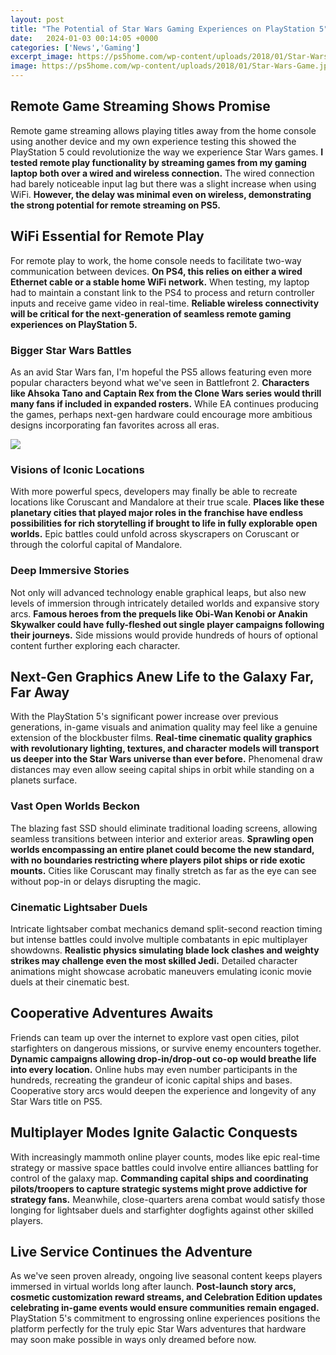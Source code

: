 ```yaml
---
layout: post
title: "The Potential of Star Wars Gaming Experiences on PlayStation 5"
date:   2024-01-03 00:14:05 +0000
categories: ['News','Gaming']
excerpt_image: https://ps5home.com/wp-content/uploads/2018/01/Star-Wars-Game.jpg
image: https://ps5home.com/wp-content/uploads/2018/01/Star-Wars-Game.jpg
---
```


## Remote Game Streaming Shows Promise
Remote game streaming allows playing titles away from the home console using another device and my own experience testing this showed the PlayStation 5 could revolutionize the way we experience Star Wars games. **I tested remote play functionality by streaming games from my gaming laptop both over a wired and wireless connection.** The wired connection had barely noticeable input lag but there was a slight increase when using WiFi. **However, the delay was minimal even on wireless, demonstrating the strong potential for remote streaming on PS5.**
## WiFi Essential for Remote Play 
For remote play to work, the home console needs to facilitate two-way communication between devices. **On PS4, this relies on either a wired Ethernet cable or a stable home WiFi network.** When testing, my laptop had to maintain a constant link to the PS4 to process and return controller inputs and receive game video in real-time. **Reliable wireless connectivity will be critical for the next-generation of seamless remote gaming experiences on PlayStation 5.**
### Bigger Star Wars Battles 
As an avid Star Wars fan, I'm hopeful the PS5 allows featuring even more popular characters beyond what we've seen in Battlefront 2. **Characters like Ahsoka Tano and Captain Rex from the Clone Wars series would thrill many fans if included in expanded rosters.** While EA continues producing the games, perhaps next-gen hardware could encourage more ambitious designs incorporating fan favorites across all eras.

![](https://ps5home.com/wp-content/uploads/2018/01/Star-Wars-Game.jpg)
### Visions of Iconic Locations
With more powerful specs, developers may finally be able to recreate locations like Coruscant and Mandalore at their true scale. **Places like these planetary cities that played major roles in the franchise have endless possibilities for rich storytelling if brought to life in fully explorable open worlds.** Epic battles could unfold across skyscrapers on Coruscant or through the colorful capital of Mandalore. 
### Deep Immersive Stories
Not only will advanced technology enable graphical leaps, but also new levels of immersion through intricately detailed worlds and expansive story arcs. **Famous heroes from the prequels like Obi-Wan Kenobi or Anakin Skywalker could have fully-fleshed out single player campaigns following their journeys.** Side missions would provide hundreds of hours of optional content further exploring each character.
## Next-Gen Graphics Anew Life to the Galaxy Far, Far Away
With the PlayStation 5's significant power increase over previous generations, in-game visuals and animation quality may feel like a genuine extension of the blockbuster films. **Real-time cinematic quality graphics with revolutionary lighting, textures, and character models will transport us deeper into the Star Wars universe than ever before.** Phenomenal draw distances may even allow seeing capital ships in orbit while standing on a planets surface.
### Vast Open Worlds Beckon 
The blazing fast SSD should eliminate traditional loading screens, allowing seamless transitions between interior and exterior areas. **Sprawling open worlds encompassing an entire planet could become the new standard, with no boundaries restricting where players pilot ships or ride exotic mounts.** Cities like Coruscant may finally stretch as far as the eye can see without pop-in or delays disrupting the magic.
### Cinematic Lightsaber Duels 
Intricate lightsaber combat mechanics demand split-second reaction timing but intense battles could involve multiple combatants in epic multiplayer showdowns. **Realistic physics simulating blade lock clashes and weighty strikes may challenge even the most skilled Jedi.** Detailed character animations might showcase acrobatic maneuvers emulating iconic movie duels at their cinematic best. 
## Cooperative Adventures Awaits 
Friends can team up over the internet to explore vast open cities, pilot starfighters on dangerous missions, or survive enemy encounters together. **Dynamic campaigns allowing drop-in/drop-out co-op would breathe life into every location.** Online hubs may even number participants in the hundreds, recreating the grandeur of iconic capital ships and bases. Cooperative story arcs would deepen the experience and longevity of any Star Wars title on PS5.
## Multiplayer Modes Ignite Galactic Conquests
With increasingly mammoth online player counts, modes like epic real-time strategy or massive space battles could involve entire alliances battling for control of the galaxy map. **Commanding capital ships and coordinating pilots/troopers to capture strategic systems might prove addictive for strategy fans.** Meanwhile, close-quarters arena combat would satisfy those longing for lightsaber duels and starfighter dogfights against other skilled players. 
## Live Service Continues the Adventure
As we've seen proven already, ongoing live seasonal content keeps players immersed in virtual worlds long after launch. **Post-launch story arcs, cosmetic customization reward streams, and Celebration Edition updates celebrating in-game events would ensure communities remain engaged.** PlayStation 5's commitment to engrossing online experiences positions the platform perfectly for the truly epic Star Wars adventures that hardware may soon make possible in ways only dreamed before now.